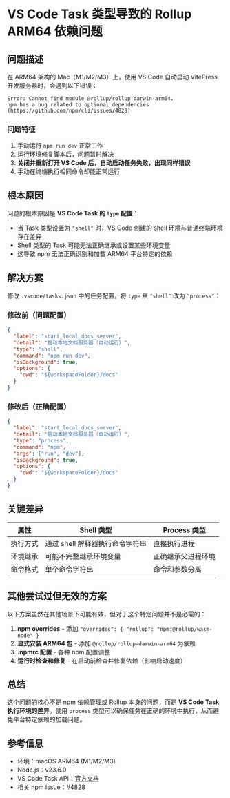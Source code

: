 # VS Code Task 类型导致的 Rollup ARM64 依赖问题

## 问题描述

在 ARM64 架构的 Mac（M1/M2/M3）上，使用 VS Code 自动启动 VitePress 开发服务器时，会遇到以下错误：

```
Error: Cannot find module @rollup/rollup-darwin-arm64. 
npm has a bug related to optional dependencies 
(https://github.com/npm/cli/issues/4828)
```

### 问题特征
1. 手动运行 `npm run dev` 正常工作
2. 运行环境修复脚本后，问题暂时解决
3. **关闭并重新打开 VS Code 后，自动启动任务失败，出现同样错误**
4. 手动在终端执行相同命令却能正常运行

## 根本原因

问题的根本原因是 **VS Code Task 的 `type` 配置**：

- 当 Task 类型设置为 `"shell"` 时，VS Code 创建的 shell 环境与普通终端环境存在差异
- Shell 类型的 Task 可能无法正确继承或设置某些环境变量
- 这导致 npm 无法正确识别和加载 ARM64 平台特定的依赖

## 解决方案

修改 `.vscode/tasks.json` 中的任务配置，将 `type` 从 `"shell"` 改为 `"process"`：

### 修改前（问题配置）
```json
{
  "label": "start_local_docs_server",
  "detail": "启动本地文档服务器（自动运行）",
  "type": "shell",
  "command": "npm run dev",
  "isBackground": true,
  "options": {
    "cwd": "${workspaceFolder}/docs"
  }
}
```

### 修改后（正确配置）
```json
{
  "label": "start_local_docs_server",
  "detail": "启动本地文档服务器（自动运行）",
  "type": "process",
  "command": "npm",
  "args": ["run", "dev"],
  "isBackground": true,
  "options": {
    "cwd": "${workspaceFolder}/docs"
  }
}
```

## 关键差异

| 属性 | Shell 类型 | Process 类型 |
|------|-----------|-------------|
| 执行方式 | 通过 shell 解释器执行命令字符串 | 直接执行进程 |
| 环境继承 | 可能不完整继承环境变量 | 正确继承父进程环境 |
| 命令格式 | 单个命令字符串 | 命令和参数分离 |

## 其他尝试过但无效的方案

以下方案虽然在其他场景下可能有效，但对于这个特定问题并不是必需的：

1. **npm overrides** - 添加 `"overrides": { "rollup": "npm:@rollup/wasm-node" }`
2. **显式安装 ARM64 包** - 添加 `@rollup/rollup-darwin-arm64` 为依赖
3. **.npmrc 配置** - 各种 npm 配置调整
4. **运行时检查和修复** - 在启动前检查并修复依赖（影响启动速度）

## 总结

这个问题的核心不是 npm 依赖管理或 Rollup 本身的问题，而是 **VS Code Task 执行环境的差异**。使用 `process` 类型可以确保任务在正确的环境中执行，从而避免平台特定依赖的加载问题。

## 参考信息

- 环境：macOS ARM64 (M1/M2/M3)
- Node.js：v23.6.0
- VS Code Task API：[官方文档](https://code.visualstudio.com/docs/editor/tasks)
- 相关 npm issue：[#4828](https://github.com/npm/cli/issues/4828)
